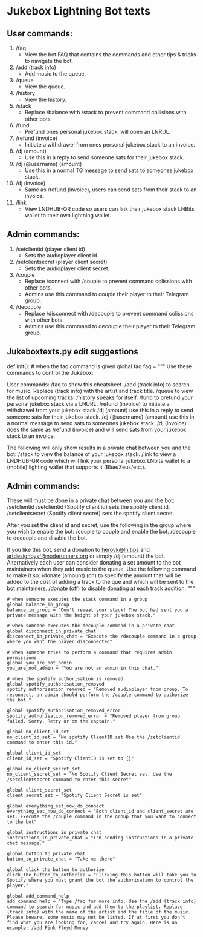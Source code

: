 # Jukebox Lightning Bot texts

## User commands:
1.  /faq
    - View the bot FAQ that contains the commands and other tips & tricks to navigate the bot.
2.  /add (track info)
    - Add music to the queue.
3. /queue
    - View the queue.
4. /history
    - View the history.
5. /stack 
    - Replace /balance with /stack to prevent command collisions with other bots.
6. /fund 
    - Prefund ones personal jukebox stack, will open an LNRUL.
7. /refund (invoice)
    - Initiate a withdrawel from ones personal jukebox stack to an invoice.
8. /dj (amount)
    - Use this in a reply to send someone sats for their jukebox stack.
9.  /dj (@username) (amount)
    - Use this in a normal TG message to send sats to someones jukebox stack.
10. /dj (invoice)
    - Same as /refund (invoice), users can send sats from their stack to an invoice.
11. /link
    - View LNDHUB-QR code so users can link their jukebox stack LNBits wallet to their own lightning wallet.

## Admin commands:
1. /setclientid (player client id)
    - Sets the audioplayer client id. 
2. /setclientsecret (player client secret)
    - Sets the audioplayer client secret.
3. /couple 
    - Replace /connect with /couple to prevent command colissions with other bots. 
    - Admins use this command to couple their player to their Telegram group.
4. /decouple 
    - Replace /disconnect with /decouple to preveet command colissions with other bots. 
    - Admins use this command to decouple their player to their Telegram group.

## Jukeboxtexts.py edit suggestions

def init():
    # when the faq command is given
    global faq
    faq = """
Use these commands to control the Jukebox:

User commands:
/faq to show this cheatsheet.
/add (track info) to search for music. Replace (track info) with the artist and track title.
/queue to view the list of upcoming tracks. 
/history speaks for itself.
/fund to prefund your personal jukebox stack via a LNURL.
/refund (invoice) to initiate a withdrawel from your jukebox stack
/dj (amount) use this in a reply to send someone sats for their jukebox stack.
/dj (@username) (amount) use this in a normal message to send sats to someones jukebox stack.
/dj (invoice) does the same as /refund (invoice) and will send sats from your jukebox stack to an invoice.
    
The following will only show results in a private chat between you and the bot:
/stack to view the balance of your jukebox stack.
/link to view a LNDHUB-QR code which will link your personal jukebox LNbits wallet to a (mobile) lighting wallet that supports it (Blue/Zeus/etc.).

## Admin commands:
These will must be done in a private chat between you and the bot:
/setclientid /setclientid (Spotify client id) sets the spotify client id. 
/setclientsecret (Spotify client secret) sets the spotify client secret.

After you set the client id and secret, use the following in the group where you wish to enable the bot:
/couple to couple and enable the bot.
/decouple to decouple and disable the bot.

If you like this bot, send a donation to herovk@ln.tips and artdesignbysf@noderunners.org or simply /dj (amount) the bot.
Alternatively each user can consider donating a set amount to the bot maintainers when they add music to the queue. Use the following command to make it so:
/donate (amount) (on) to specify the amount that will be added to the cost of adding a track to the que and which will be sent to the bot maintainers.
/donate (off) to disable donating at each track addition.
"""           

    # when someone executes the stack command in a group
    global balance_in_group
    balance_in_group = "Don't reveal your stack! The bot had sent you a private message with the height of your jukebox stack."

    # when someone executes the decouple command in a private chat
    global disconnect_in_private_chat
    disconnect_in_private_chat = "Execute the /decouple command in a group where you want the player disconnected"

    # when someone tries to perform a command that requires admin permissions
    global you_are_not_admin
    you_are_not_admin = "You are not an admin in this chat."

    # when the spotify authorisation is removed
    global spotify_authorisation_removed
    spotify_authorisation_removed = "Removed audioplayer from group. To reconnect, an admin should perform the /couple command to authorize the bot."

    global spotify_authorisation_removed_error
    spotify_authorisation_removed_error = "Removed player from group failed. Sorry. Retry or dm the captain."

    global no_client_id_set
    no_client_id_set = "No spotify ClientID set Use the /setclientid command to enter this id."

    global client_id_set
    client_id_set = "Spotify ClientID is set to {}"
    
    global no_client_secret_set
    no_client_secret_set = "No Spotify Client Secret set. Use the /setclientsecret command to enter this secret"        

    global client_secret_set
    client_secret_set = "Spotify Client Secret is set"

    global everything_set_now_do_connect
    everything_set_now_do_connect = "Both client_id and client_secret are set. Execute the /couple command in the group that you want to connect to the bot"

    global instructions_in_private_chat
    instructions_in_private_chat = "I'm sending instructions in a private chat message."

    global button_to_private_chat
    button_to_private_chat = "Take me there"

    global click_the_button_to_authorize
    click_the_button_to_authorize = "Clicking this button will take you to Spotify where you must grant the bot the authorisation to control the player."

    global add_command_help
    add_command_help = "Type /faq for more info. Use the /add (track info) command to search for music and add them to the playlist. Replace (track info) with the name of the artist and the title of the music. Please beware, some music may not be listed. If at first you don't find what you are looking for, cancel and try again. Here is an example: /add Pink Floyd Money
